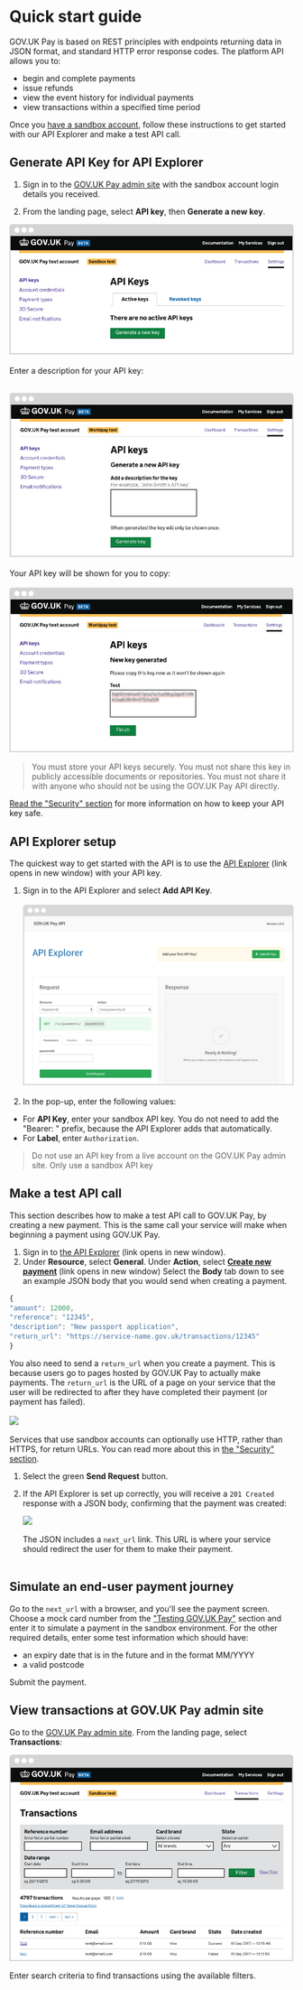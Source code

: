 # Quick start guide

GOV.UK Pay is based on REST principles with endpoints returning data in JSON
format, and standard HTTP error response codes. The platform API allows you
to:

- begin and complete payments
- issue refunds
- view the event history for individual payments
- view transactions within a specified time period

Once you [have a sandbox account](/before_you_start/#before-you-start), follow
these instructions to get started with our API Explorer and make a test API
call. 

## Generate API Key for API Explorer

1. Sign in to the [GOV.UK Pay admin
   site](https://selfservice.payments.service.gov.uk/) with the sandbox
   account login details you received.

2. From the landing page, select __API key__, then __Generate a new key__.

![](images/pay_9.png)
 <br /><br />Enter a description for your API key: <br /><br />
 
 
![](images/DescribeAPIKey+image2.png)
<br /><br />Your API key will be shown for you to copy:<br /><br /> ![](images/NewKeygenerate+image+3.png)


<blockquote>You must store your API keys securely. You must not share 
this key in publicly accessible documents or repositories. You must not share
it with anyone who should not be using the GOV.UK Pay API directly.</blockquote>
 
[Read the "Security" section](/security/#security) for more information on how
to keep your API key safe.

## API Explorer setup

The quickest way to get started with the API is to use the <a
href="https://gds-payments.gelato.io/api-explorer/" target="blank">API
Explorer</a> (link opens in new window) with your API key. 

1. Sign in to the API Explorer and select __Add API Key__.<br/><br/>
   ![](images/pay-add-api-key.png) <br/><br/>
2.  In the pop-up, enter the following values:

  * For __API Key__, enter your sandbox API key. You do not need to add the
  "Bearer: " prefix, because the API Explorer adds that automatically.  
  * For __Label__, enter `Authorization`. 

> Do not use an API key from a live account on the GOV.UK Pay admin site. Only
> use a sandbox API key 

## Make a test API call

This section describes how to make a test API call to GOV.UK Pay, by creating
a new payment.  This is the same call your service will make when beginning a
payment using GOV.UK Pay.

1. Sign in to <a href="https://gds-payments.gelato.io/api-explorer/"
   target="blank">the API Explorer</a> (link opens in new window).  
2. Under __Resource__, select __General__. Under __Action__, select <a
   href="https://gds-payments.gelato.io/api-explorer/gov-uk-pay-api/versions/1.0.2/general/create-new-payment"
   target="blank">__Create new payment__</a> (link opens in new window) Select
   the __Body__ tab down to see an example JSON body that you would send when
   creating a payment.

```javascript
{
"amount": 12000,
"reference": "12345",
"description": "New passport application",
"return_url": "https://service-name.gov.uk/transactions/12345"
}
```

You also need to send a ``return_url`` when you create a payment. This is
because users go to pages hosted by GOV.UK Pay to actually
make payments.  The ``return_url`` is the URL of a page on your service
that the user will be redirected to after they have completed their payment
(or payment has failed).  <br/><br/>
![](https://s3-eu-west-1.amazonaws.com/pay-govuk-documentation/pay-api-explorer-createpay.png)

Services that use sandbox accounts can optionally use HTTP, rather than HTTPS,
for return URLs. You can read more about this in [the "Security"
section](/security/#https). 

1. Select the green __Send Request__ button.

2. If the API Explorer is set up correctly, you will receive a `201 Created`
   response with a JSON body, confirming that the payment was created:

   ![](https://s3-eu-west-1.amazonaws.com/pay-govuk-documentation/pay-api-explorer-response.png)
   
   The JSON includes a ``next_url`` link. This URL is where your service
   should redirect the user for them to make their payment.  <br/><br/>

## Simulate an end-user payment journey 

Go to the ``next_url`` with a browser, and you'll see the payment screen.
Choose a mock card number from the ["Testing GOV.UK
Pay"](/testing_govuk_pay/#mock-card-numbers-for-testing-purposes) section and
enter it to simulate a payment in the sandbox environment. For the other
required details, enter some test information which should have:

  * an expiry date that is in the future and in the format MM/YYYY 
  * a valid postcode 

Submit the payment.

## View transactions at GOV.UK Pay admin site

Go to the [GOV.UK Pay admin
site](https://selfservice.payments.service.gov.uk/). From the landing page,
select __Transactions__:  

![](images/transaction+list+image+4.png)

Enter search criteria to find transactions using the available filters.

